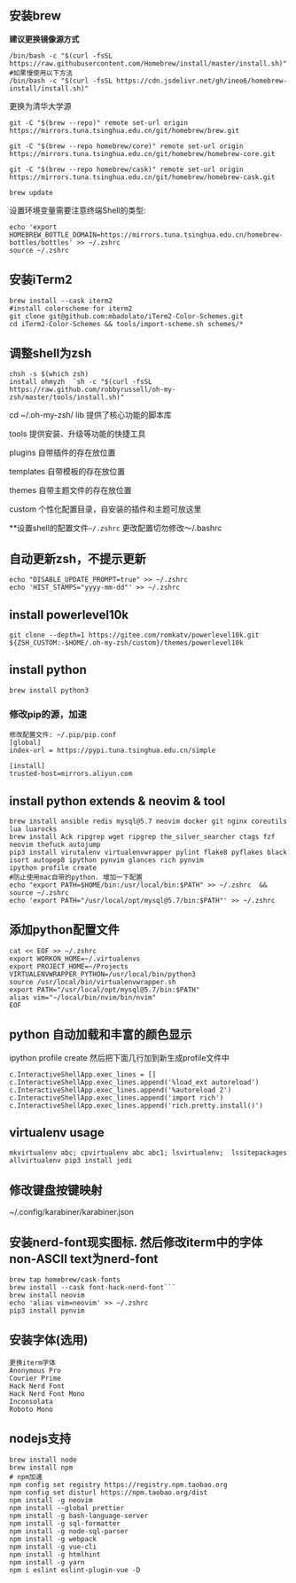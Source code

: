 ## 安装brew

**建议更换镜像源方式**
```shell
/bin/bash -c "$(curl -fsSL https://raw.githubusercontent.com/Homebrew/install/master/install.sh)"
#如果慢使用以下方法
/bin/bash -c "$(curl -fsSL https://cdn.jsdelivr.net/gh/ineo6/homebrew-install/install.sh)"
```

更换为清华大学源
```
git -C "$(brew --repo)" remote set-url origin https://mirrors.tuna.tsinghua.edu.cn/git/homebrew/brew.git

git -C "$(brew --repo homebrew/core)" remote set-url origin https://mirrors.tuna.tsinghua.edu.cn/git/homebrew/homebrew-core.git

git -C "$(brew --repo homebrew/cask)" remote set-url origin https://mirrors.tuna.tsinghua.edu.cn/git/homebrew/homebrew-cask.git

brew update
```

设置环境变量需要注意终端Shell的类型: 
```echo $SHELL
echo 'export HOMEBREW_BOTTLE_DOMAIN=https://mirrors.tuna.tsinghua.edu.cn/homebrew-bottles/bottles' >> ~/.zshrc
source ~/.zshrc
```

## 安装iTerm2
```
brew install --cask iterm2
#install colorscheme for iterm2
git clone git@github.com:mbadolato/iTerm2-Color-Schemes.git
cd iTerm2-Color-Schemes && tools/import-scheme.sh schemes/*
```

## 调整shell为zsh
```
chsh -s $(which zsh)
install ohmyzh  `sh -c "$(curl -fsSL https://raw.github.com/robbyrussell/oh-my-zsh/master/tools/install.sh)"
```

cd ~/.oh-my-zsh/
lib 提供了核心功能的脚本库

tools 提供安装、升级等功能的快捷工具

plugins 自带插件的存在放位置

templates 自带模板的存在放位置

themes  自带主题文件的存在放位置

custom 个性化配置目录，自安装的插件和主题可放这里

**设置shell的配置文件`~/.zshrc` 更改配置切勿修改～/.bashrc

## 自动更新zsh，不提示更新
```
echo "DISABLE_UPDATE_PROMPT=true" >> ~/.zshrc
echo 'HIST_STAMPS="yyyy-mm-dd"' >> ~/.zshrc
```

## install powerlevel10k
``` shell
git clone --depth=1 https://gitee.com/romkatv/powerlevel10k.git ${ZSH_CUSTOM:-$HOME/.oh-my-zsh/custom}/themes/powerlevel10k
```

## install python
```shell
brew install python3
```

### 修改pip的源，加速
```
修改配置文件: ~/.pip/pip.conf
[global]
index-url = https://pypi.tuna.tsinghua.edu.cn/simple

[install]
trusted-host=mirrors.aliyun.com
```

## install python extends & neovim & tool

```shell
brew install ansible redis mysql@5.7 neovim docker git nginx coreutils lua luarocks
brew install Ack ripgrep wget ripgrep the_silver_searcher ctags fzf neovim thefuck autojump
pip3 install virutalenv virtualenvwrapper pylint flake8 pyflakes black isort autopep8 ipython pynvim glances rich pynvim
ipython profile create
#防止使用mac自带的python. 增加一下配置
echo "export PATH=$HOME/bin:/usr/local/bin:$PATH" >> ~/.zshrc  && source ~/.zshrc
echo 'export PATH="/usr/local/opt/mysql@5.7/bin:$PATH"' >> ~/.zshrc
```

## 添加python配置文件

```shell
cat << EOF >> ~/.zshrc 
export WORKON_HOME=~/.virtualenvs
export PROJECT_HOME=~/Projects
VIRTUALENVWRAPPER_PYTHON=/usr/local/bin/python3
source /usr/local/bin/virtualenvwrapper.sh
export PATH="/usr/local/opt/mysql@5.7/bin:$PATH"
alias vim="~/local/bin/nvim/bin/nvim"
EOF
```

## python 自动加载和丰富的颜色显示
ipython profile create 
然后把下面几行加到新生成profile文件中
```
c.InteractiveShellApp.exec_lines = []
c.InteractiveShellApp.exec_lines.append('%load_ext autoreload')
c.InteractiveShellApp.exec_lines.append('%autoreload 2')
c.InteractiveShellApp.exec_lines.append('import rich')
c.InteractiveShellApp.exec_lines.append('rich.pretty.install()')
```

## virtualenv usage

```shell
mkvirtualenv abc; cpvirtualenv abc abc1; lsvirtualenv;  lssitepackages
allvirtualenv pip3 install jedi
```

## 修改键盘按键映射
~/.config/karabiner/karabiner.json

## 安装nerd-font现实图标. 然后修改iterm中的字体non-ASCII text为nerd-font
```
brew tap homebrew/cask-fonts
brew install --cask font-hack-nerd-font```
brew install neovim
echo 'alias vim=neovim' >> ~/.zshrc
pip3 install pynvim
```

## 安装字体(选用)
```
更换iterm字体
Anonymous Pro 
Courier Prime 
Hack Nerd Font 
Hack Nerd Font Mono 
Inconsolata
Roboto Mono
```

## nodejs支持
```shell
brew install node
brew install npm
# npm加速
npm config set registry https://registry.npm.taobao.org
npm config set disturl https://npm.taobao.org/dist
npm install -g neovim
npm install --global prettier
npm install -g bash-language-server
npm install -g sql-formatter
npm install -g node-sql-parser
npm install -g webpack
npm install -g vue-cli
npm install -g htmlhint
npm install -g yarn
npm i eslint eslint-plugin-vue -D
```




